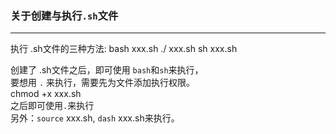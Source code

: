 ### 关于创建与执行`.sh`文件
<hr>
执行 .sh文件的三种方法:  
bash xxx.sh    
./ xxx.sh    
sh xxx.sh    

创建了 .sh文件之后，即可使用 `bash`和`sh`来执行，  
要想用 `.` 来执行，需要先为文件添加执行权限。  
	chmod +x xxx.sh  
之后即可使用`.`来执行  
另外：`source` xxx.sh, `dash` xxx.sh来执行。  
